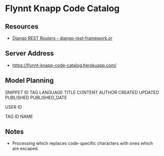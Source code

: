 # Flynnt Knapp Code Catalog

## Resources

* [Django REST Routers - django-rest-framework.or](https://www.django-rest-framework.org/api-guide/routers/#routers)

## Server Address

* <https://flynnt-knapp-code-catalog.herokuapp.com/>

## Model Planning

SNIPPET
  ID
  TAG
  LANGUAGE
  TITLE
  CONTENT
  AUTHOR
  CREATED
  UPDATED
  PUBLISHED
  PUBLISHED_DATE

USER
  ID

TAG
  ID
  NAME

## Notes

* Processing which replaces code-specific characters with ones which are escaped.
